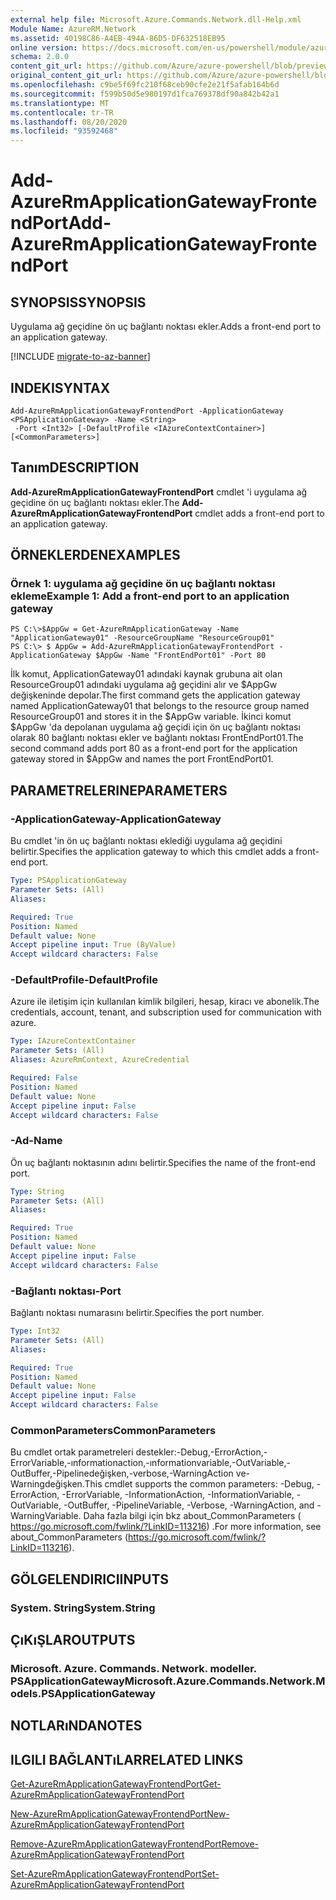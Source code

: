 ```yaml
---
external help file: Microsoft.Azure.Commands.Network.dll-Help.xml
Module Name: AzureRM.Network
ms.assetid: 40198C86-A4EB-494A-86D5-DF632518EB95
online version: https://docs.microsoft.com/en-us/powershell/module/azurerm.network/add-azurermapplicationgatewayfrontendport
schema: 2.0.0
content_git_url: https://github.com/Azure/azure-powershell/blob/preview/src/ResourceManager/Network/Commands.Network/help/Add-AzureRmApplicationGatewayFrontendPort.md
original_content_git_url: https://github.com/Azure/azure-powershell/blob/preview/src/ResourceManager/Network/Commands.Network/help/Add-AzureRmApplicationGatewayFrontendPort.md
ms.openlocfilehash: c9be5f69fc210f68ceb90cfe2e21f5afab164b6d
ms.sourcegitcommit: f599b50d5e980197d1fca769378df90a842b42a1
ms.translationtype: MT
ms.contentlocale: tr-TR
ms.lasthandoff: 08/20/2020
ms.locfileid: "93592468"
---
```

# <span data-ttu-id="861a4-101">Add-AzureRmApplicationGatewayFrontendPort</span><span class="sxs-lookup"><span data-stu-id="861a4-101">Add-AzureRmApplicationGatewayFrontendPort</span></span>

## <span data-ttu-id="861a4-102">SYNOPSIS</span><span class="sxs-lookup"><span data-stu-id="861a4-102">SYNOPSIS</span></span>
<span data-ttu-id="861a4-103">Uygulama ağ geçidine ön uç bağlantı noktası ekler.</span><span class="sxs-lookup"><span data-stu-id="861a4-103">Adds a front-end port to an application gateway.</span></span>

[!INCLUDE [migrate-to-az-banner](../../includes/migrate-to-az-banner.md)]

## <span data-ttu-id="861a4-104">INDEKI</span><span class="sxs-lookup"><span data-stu-id="861a4-104">SYNTAX</span></span>

```
Add-AzureRmApplicationGatewayFrontendPort -ApplicationGateway <PSApplicationGateway> -Name <String>
 -Port <Int32> [-DefaultProfile <IAzureContextContainer>] [<CommonParameters>]
```

## <span data-ttu-id="861a4-105">Tanım</span><span class="sxs-lookup"><span data-stu-id="861a4-105">DESCRIPTION</span></span>
<span data-ttu-id="861a4-106">**Add-AzureRmApplicationGatewayFrontendPort** cmdlet 'i uygulama ağ geçidine ön uç bağlantı noktası ekler.</span><span class="sxs-lookup"><span data-stu-id="861a4-106">The **Add-AzureRmApplicationGatewayFrontendPort** cmdlet adds a front-end port to an application gateway.</span></span>

## <span data-ttu-id="861a4-107">ÖRNEKLERDEN</span><span class="sxs-lookup"><span data-stu-id="861a4-107">EXAMPLES</span></span>

### <span data-ttu-id="861a4-108">Örnek 1: uygulama ağ geçidine ön uç bağlantı noktası ekleme</span><span class="sxs-lookup"><span data-stu-id="861a4-108">Example 1: Add a front-end port to an application gateway</span></span>
```
PS C:\>$AppGw = Get-AzureRmApplicationGateway -Name "ApplicationGateway01" -ResourceGroupName "ResourceGroup01"
PS C:\> $ AppGw = Add-AzureRmApplicationGatewayFrontendPort -ApplicationGateway $AppGw -Name "FrontEndPort01" -Port 80
```

<span data-ttu-id="861a4-109">İlk komut, ApplicationGateway01 adındaki kaynak grubuna ait olan ResourceGroup01 adındaki uygulama ağ geçidini alır ve $AppGw değişkeninde depolar.</span><span class="sxs-lookup"><span data-stu-id="861a4-109">The first command gets the application gateway named ApplicationGateway01 that belongs to the resource group named ResourceGroup01 and stores it in the $AppGw variable.</span></span>
<span data-ttu-id="861a4-110">İkinci komut $AppGw 'da depolanan uygulama ağ geçidi için ön uç bağlantı noktası olarak 80 bağlantı noktası ekler ve bağlantı noktası FrontEndPort01.</span><span class="sxs-lookup"><span data-stu-id="861a4-110">The second command adds port 80 as a front-end port for the application gateway stored in $AppGw and names the port FrontEndPort01.</span></span>

## <span data-ttu-id="861a4-111">PARAMETRELERINE</span><span class="sxs-lookup"><span data-stu-id="861a4-111">PARAMETERS</span></span>

### <span data-ttu-id="861a4-112">-ApplicationGateway</span><span class="sxs-lookup"><span data-stu-id="861a4-112">-ApplicationGateway</span></span>
<span data-ttu-id="861a4-113">Bu cmdlet 'in ön uç bağlantı noktası eklediği uygulama ağ geçidini belirtir.</span><span class="sxs-lookup"><span data-stu-id="861a4-113">Specifies the application gateway to which this cmdlet adds a front-end port.</span></span>

```yaml
Type: PSApplicationGateway
Parameter Sets: (All)
Aliases: 

Required: True
Position: Named
Default value: None
Accept pipeline input: True (ByValue)
Accept wildcard characters: False
```

### <span data-ttu-id="861a4-114">-DefaultProfile</span><span class="sxs-lookup"><span data-stu-id="861a4-114">-DefaultProfile</span></span>
<span data-ttu-id="861a4-115">Azure ile iletişim için kullanılan kimlik bilgileri, hesap, kiracı ve abonelik.</span><span class="sxs-lookup"><span data-stu-id="861a4-115">The credentials, account, tenant, and subscription used for communication with azure.</span></span>

```yaml
Type: IAzureContextContainer
Parameter Sets: (All)
Aliases: AzureRmContext, AzureCredential

Required: False
Position: Named
Default value: None
Accept pipeline input: False
Accept wildcard characters: False
```

### <span data-ttu-id="861a4-116">-Ad</span><span class="sxs-lookup"><span data-stu-id="861a4-116">-Name</span></span>
<span data-ttu-id="861a4-117">Ön uç bağlantı noktasının adını belirtir.</span><span class="sxs-lookup"><span data-stu-id="861a4-117">Specifies the name of the front-end port.</span></span>

```yaml
Type: String
Parameter Sets: (All)
Aliases: 

Required: True
Position: Named
Default value: None
Accept pipeline input: False
Accept wildcard characters: False
```

### <span data-ttu-id="861a4-118">-Bağlantı noktası</span><span class="sxs-lookup"><span data-stu-id="861a4-118">-Port</span></span>
<span data-ttu-id="861a4-119">Bağlantı noktası numarasını belirtir.</span><span class="sxs-lookup"><span data-stu-id="861a4-119">Specifies the port number.</span></span>

```yaml
Type: Int32
Parameter Sets: (All)
Aliases: 

Required: True
Position: Named
Default value: None
Accept pipeline input: False
Accept wildcard characters: False
```

### <span data-ttu-id="861a4-120">CommonParameters</span><span class="sxs-lookup"><span data-stu-id="861a4-120">CommonParameters</span></span>
<span data-ttu-id="861a4-121">Bu cmdlet ortak parametreleri destekler:-Debug,-ErrorAction,-ErrorVariable,-ınformationaction,-ınformationvariable,-OutVariable,-OutBuffer,-Pipelinedeğişken,-verbose,-WarningAction ve-Warningdeğişken.</span><span class="sxs-lookup"><span data-stu-id="861a4-121">This cmdlet supports the common parameters: -Debug, -ErrorAction, -ErrorVariable, -InformationAction, -InformationVariable, -OutVariable, -OutBuffer, -PipelineVariable, -Verbose, -WarningAction, and -WarningVariable.</span></span> <span data-ttu-id="861a4-122">Daha fazla bilgi için bkz about_CommonParameters ( https://go.microsoft.com/fwlink/?LinkID=113216) .</span><span class="sxs-lookup"><span data-stu-id="861a4-122">For more information, see about_CommonParameters (https://go.microsoft.com/fwlink/?LinkID=113216).</span></span>

## <span data-ttu-id="861a4-123">GÖLGELENDIRICI</span><span class="sxs-lookup"><span data-stu-id="861a4-123">INPUTS</span></span>

### <span data-ttu-id="861a4-124">System. String</span><span class="sxs-lookup"><span data-stu-id="861a4-124">System.String</span></span>

## <span data-ttu-id="861a4-125">ÇıKıŞLAR</span><span class="sxs-lookup"><span data-stu-id="861a4-125">OUTPUTS</span></span>

### <span data-ttu-id="861a4-126">Microsoft. Azure. Commands. Network. modeller. PSApplicationGateway</span><span class="sxs-lookup"><span data-stu-id="861a4-126">Microsoft.Azure.Commands.Network.Models.PSApplicationGateway</span></span>

## <span data-ttu-id="861a4-127">NOTLARıNDA</span><span class="sxs-lookup"><span data-stu-id="861a4-127">NOTES</span></span>

## <span data-ttu-id="861a4-128">ILGILI BAĞLANTıLAR</span><span class="sxs-lookup"><span data-stu-id="861a4-128">RELATED LINKS</span></span>

[<span data-ttu-id="861a4-129">Get-AzureRmApplicationGatewayFrontendPort</span><span class="sxs-lookup"><span data-stu-id="861a4-129">Get-AzureRmApplicationGatewayFrontendPort</span></span>](./Get-AzureRmApplicationGatewayFrontendPort.md)

[<span data-ttu-id="861a4-130">New-AzureRmApplicationGatewayFrontendPort</span><span class="sxs-lookup"><span data-stu-id="861a4-130">New-AzureRmApplicationGatewayFrontendPort</span></span>](./New-AzureRmApplicationGatewayFrontendPort.md)

[<span data-ttu-id="861a4-131">Remove-AzureRmApplicationGatewayFrontendPort</span><span class="sxs-lookup"><span data-stu-id="861a4-131">Remove-AzureRmApplicationGatewayFrontendPort</span></span>](./Remove-AzureRmApplicationGatewayFrontendPort.md)

[<span data-ttu-id="861a4-132">Set-AzureRmApplicationGatewayFrontendPort</span><span class="sxs-lookup"><span data-stu-id="861a4-132">Set-AzureRmApplicationGatewayFrontendPort</span></span>](./Set-AzureRmApplicationGatewayFrontendPort.md)


